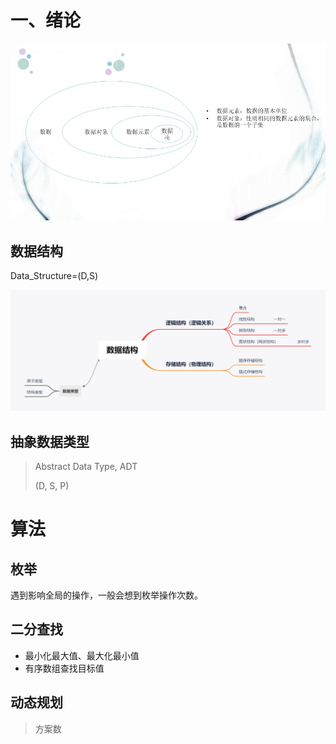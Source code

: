 # 一、绪论

![123](https://raw.githubusercontent.com/destiny0118/picgo/master/img/202206021858714.jpg)

## 数据结构

Data_Structure=(D,S)

![数据结构](https://raw.githubusercontent.com/destiny0118/picgo/master/pic/数据结构.png)

## 抽象数据类型

> Abstract Data Type, ADT
>
> (D, S, P)



# 算法

## 枚举

遇到影响全局的操作，一般会想到枚举操作次数。

## 二分查找
- 最小化最大值、最大化最小值
- 有序数组查找目标值

## 动态规划

> 方案数

